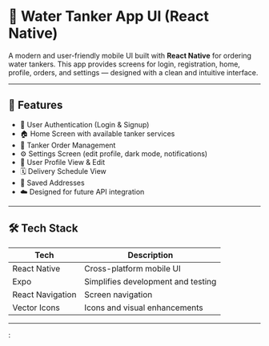 # 🚰 Water Tanker App UI (React Native)

A modern and user-friendly mobile UI built with **React Native** for ordering water tankers. This app provides screens for login, registration, home, profile, orders, and settings — designed with a clean and intuitive interface.

---

## 📱 Features

- 🔐 User Authentication (Login & Signup)
- 🏠 Home Screen with available tanker services
- 🚚 Tanker Order Management
- ⚙️ Settings Screen (edit profile, dark mode, notifications)
- 👤 User Profile View & Edit
- 🗓️ Delivery Schedule View
- 📍 Saved Addresses
- ☁️ Designed for future API integration

---

## 🛠️ Tech Stack

| Tech            | Description                      |
|-----------------|----------------------------------|
| React Native    | Cross-platform mobile UI         |
| Expo            | Simplifies development and testing |
| React Navigation| Screen navigation                |
| Vector Icons    | Icons and visual enhancements    |

---

:

